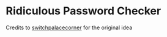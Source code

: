 # Ridiculous Password Checker

Credits to [switchpalacecorner](https://github.com/switchpalacecorner) for the original idea

